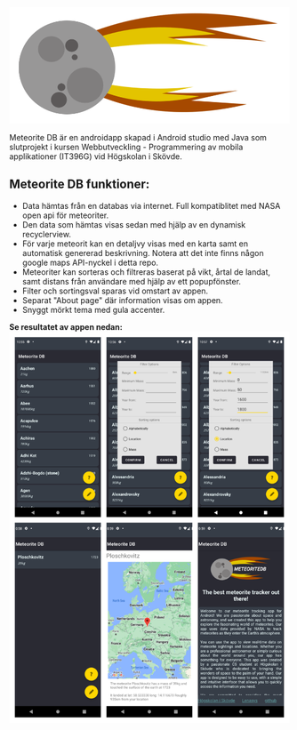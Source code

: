 ![](app/src/main/assets/logo.png)

Meteorite DB är en androidapp skapad i Android studio med Java som slutprojekt i kursen
Webbutveckling - Programmering av mobila applikationer (IT396G) vid Högskolan i Skövde.

## Meteorite DB funktioner:
- Data hämtas från en databas via internet. Full kompatiblitet med NASA open api för meteoriter.
- Den data som hämtas visas sedan med hjälp av en dynamisk recyclerview.
- För varje meteorit kan en detaljvy visas med en karta samt en automatisk genererad beskrivning. Notera att det inte finns någon google maps API-nyckel i detta repo.
- Meteoriter kan sorteras och filtreras baserat på vikt, årtal de landat, samt distans från användare med hjälp av ett popupfönster.
- Filter och sortingsval sparas vid omstart av appen.
- Separat "About page" där information visas om appen.
- Snyggt mörkt tema med gula accenter.

**Se resultatet av appen nedan:**
![](Media/MeteoriteDBKollage.png)
